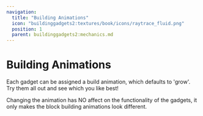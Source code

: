 ```yaml
---
navigation:
  title: "Building Animations"
  icon: "buildinggadgets2:textures/book/icons/raytrace_fluid.png"
  position: 1
  parent: buildinggadgets2:mechanics.md
---
```


# Building Animations

Each gadget can be assigned a build animation, which defaults to 'grow'. Try them all out and see which you like best!

Changing the animation has NO affect on the functionality of the gadgets, it only makes the block building animations look different.

